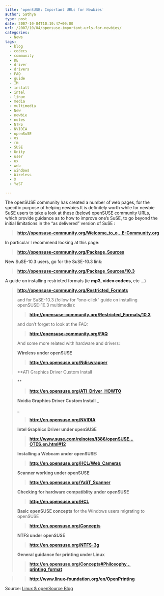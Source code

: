 ```yaml
---
title: 'openSUSE: Important URLs for Newbies'
author: Sathya
type: post
date: 2007-10-04T10:10:47+00:00
url: /2007/10/04/opensuse-important-urls-for-newbies/
categories:
  - News
tags:
  - blog
  - codecs
  - community
  - DE
  - driver
  - drivers
  - FAQ
  - guide
  - IM
  - install
  - intel
  - linux
  - media
  - multimedia
  - New
  - newbie
  - notes
  - NTFS
  - NVIDIA
  - openSuSE
  - os
  - rm
  - SUSE
  - Unity
  - user
  - ux
  - web
  - windows
  - Wireless
  - X
  - YaST

---
```

The openSUSE community has created a number of web pages, for the specific purpose of helping newbies.It is definitely worth while for newbie SuSE users to take a look at these (below) openSUSE community URLs, which provide guidance as to how to improve one’s SuSE, to go beyond the initial limitations in the “as delivered” version of SuSE :

> **<a modo="false" target="_blank" href="http://opensuse-community.org/Welcome_to_openSUSE-Community.org"><font color="#6699cc">http://opensuse-community.org/Welcome_to_o…E-Community.org</font></a>**

In particular I recommend looking at this page:

> **<a modo="false" target="_blank" href="http://opensuse-community.org/Package_Sources"><font color="#6699cc">http://opensuse-community.org/Package_Sources</font></a>**

New SuSE-10.3 users, go for the SuSE-10.3 link:

> **<a modo="false" target="_blank" href="http://opensuse-community.org/Package_Sources/10.3"><font color="#6699cc">http://opensuse-community.org/Package_Sources/10.3</font></a>**

A guide on installing restricted formats (ie **mp3, video codecs**, etc …)

> **<a modo="false" target="_blank" href="http://opensuse-community.org/Restricted_Formats"><font color="#6699cc">http://opensuse-community.org/Restricted_Formats</font></a>**
> 
> and for SuSE-10.3 (follow for “one-click” guide on installing openSUSE-10.3 multimedia):
> 
> > **<a modo="false" target="_blank" href="http://opensuse-community.org/Restricted_Formats/10.3"><font color="#6699cc">http://opensuse-community.org/Restricted_Formats/10.3</font></a>**
> 
> and don’t forget to look at the FAQ:
> 
> > **<a modo="false" target="_blank" href="http://opensuse-community.org/FAQ"><font color="#6699cc">http://opensuse-community.org/FAQ</font></a>**
> 
> And some more related with hardware and drivers:
> 
> **Wireless under openSUSE**
> 
> > **<a target="_blank" href="http://en.opensuse.org/Ndiswrapper"><font color="#6699cc">http://en.opensuse.org/Ndiswrapper</font></a>**
> 
> **ATI Graphics Driver Custom Install
  
>** 
> 
> > **<a modo="false" target="_blank" href="http://en.opensuse.org/ATI_Driver_HOWTO"><font color="#6699cc">http://en.opensuse.org/ATI_Driver_HOWTO</font></a>**
> 
> **Nvidia Graphics Driver Custom Install** _<!--sizeo:1-->
> 
> <span style="font-size: 8pt; line-height: 100%"><!--/sizeo--></span>_
> 
> > **<a target="_blank" href="http://en.opensuse.org/NVIDIA"><font color="#6699cc">http://en.opensuse.org/NVIDIA</font></a>**
> 
> **Intel Graphics Driver under openSUSE**
> 
> > **<a modo="false" target="_blank" href="http://www.suse.com/relnotes/i386/openSUSE/10.3/RELEASE-NOTES.en.html#12"><font color="#6699cc">http://www.suse.com/relnotes/i386/openSUSE…OTES.en.html#12</font></a>**
> 
> **Installing a Webcam under openSUSE:**
> 
> > **<a target="_blank" href="http://en.opensuse.org/HCL/Web_Cameras"><font color="#6699cc">http://en.opensuse.org/HCL/Web_Cameras</font></a>**
> 
> **Scanner working under openSUSE**
> 
> > **<a target="_blank" href="http://en.opensuse.org/YaST_Scanner"><font color="#6699cc">http://en.opensuse.org/YaST_Scanner</font></a>**
> 
> **Checking for hardware compatiblity under openSUSE**
> 
> > **<a target="_blank" href="http://en.opensuse.org/HCL"><font color="#6699cc">http://en.opensuse.org/HCL</font></a>**
> 
> **Basic openSUSE concepts** for the Windows users migrating to openSUSE
> 
> > **<a target="_blank" href="http://en.opensuse.org/Concepts"><font color="#6699cc">http://en.opensuse.org/Concepts</font></a>**
> 
> **NTFS under openSUSE**
> 
> > **<a target="_blank" href="http://en.opensuse.org/NTFS-3g"><font color="#6699cc">http://en.opensuse.org/NTFS-3g</font></a>**
> 
> **General guidance for printing under Linux**
> 
> > **<a modo="false" target="_blank" href="http://en.opensuse.org/Concepts#Philosophy_of_a_common_printing_format"><font color="#6699cc">http://en.opensuse.org/Concepts#Philosophy…printing_format</font></a>**
  
> > **<a target="_blank" href="http://www.linux-foundation.org/en/OpenPrinting"><font color="#6699cc">http://www.linux-foundation.org/en/OpenPrinting</font></a>** 

Source: [Linux & openSource Blog][1]

 [1]: http://linux.wordpress.com/2007/10/02/opensuse-103-important-urls-for-newbies-and-not/